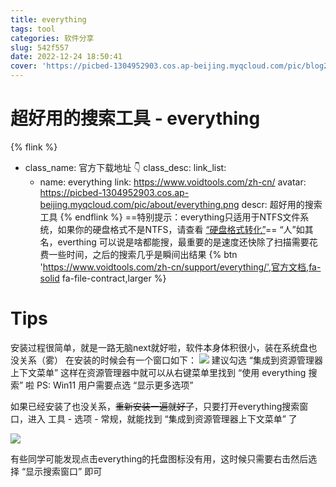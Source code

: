 ```yaml
---
title: everything
tags: tool
categories: 软件分享
slug: 542f557
date: 2022-12-24 18:50:41
cover: 'https://picbed-1304952903.cos.ap-beijing.myqcloud.com/pic/blog202302091701201.png'
---
```

# 超好用的搜索工具 - everything
{% flink %}
- class_name: 官方下载地址 👇
  class_desc:
  link_list:
    - name: everything
      link: https://www.voidtools.com/zh-cn/
      avatar: https://picbed-1304952903.cos.ap-beijing.myqcloud.com/pic/about/everything.png
      descr: 超好用的搜索工具
{% endflink %}
==特别提示：everything只适用于NTFS文件系统，如果你的硬盘格式不是NTFS，请查看 [“硬盘格式转化”](/posts/cb4f1b09.html)==
“人”如其名，everthing 可以说是啥都能搜，最重要的是速度还快除了扫描需要花费一些时间，之后的搜索几乎是瞬间出结果
{% btn 'https://www.voidtools.com/zh-cn/support/everything/',官方文档,fa-solid fa-file-contract,larger %}

# Tips
安装过程很简单，就是一路无脑next就好啦，软件本身体积很小，装在系统盘也没关系（雾）
在安装的时候会有一个窗口如下：
![](https://picbed-1304952903.cos.ap-beijing.myqcloud.com/pic/blog/20221224193838.png)
建议勾选 “集成到资源管理器上下文菜单” 这样在资源管理器中就可以从右键菜单里找到 “使用 everything 搜索” 啦
PS: Win11 用户需要点选 “显示更多选项”

如果已经安装了也没关系，~~重新安装一遍就好了~~，只要打开everything搜索窗口，进入 工具 - 选项 - 常规，就能找到 “集成到资源管理器上下文菜单” 了

![](https://picbed-1304952903.cos.ap-beijing.myqcloud.com/pic/blog/20221224194314.png)

有些同学可能发现点击everything的托盘图标没有用，这时候只需要右击然后选择 “显示搜索窗口” 即可



